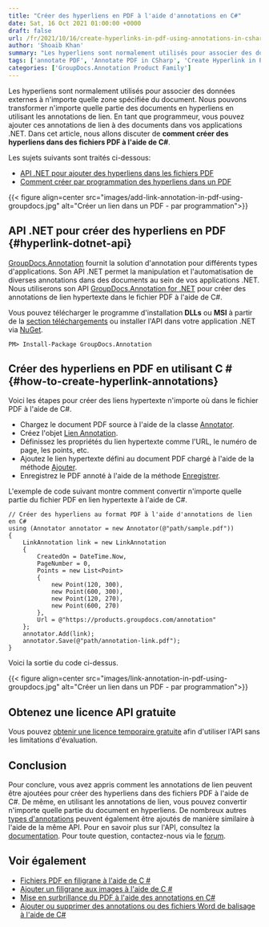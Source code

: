 ```yaml
---
title: "Créer des hyperliens en PDF à l'aide d'annotations en C#"
date: Sat, 16 Oct 2021 01:00:00 +0000
draft: false
url: /fr/2021/10/16/create-hyperlinks-in-pdf-using-annotations-in-csharp/
author: 'Shoaib Khan'
summary: "Les hyperliens sont normalement utilisés pour associer des données externes à n'importe quelle zone spécifiée du document. Nous pouvons transformer n'importe quelle partie des documents en hyperliens en utilisant les annotations de lien. En tant que programmeur, vous pouvez ajouter ces annotations de lien à des documents dans vos applications .NET. Dans cet article, nous allons discuter de **comment créer des hyperliens dans des fichiers PDF à l'aide de C#**."
tags: ['annotate PDF', 'Annotate PDF in CSharp', 'Create Hyperlink in PDF', 'Link Annotation', 'Link Annotation in CSharp', 'Link Annotation in PDF']
categories: ['GroupDocs.Annotation Product Family']
---
```


Les hyperliens sont normalement utilisés pour associer des données externes à n'importe quelle zone spécifiée du document. Nous pouvons transformer n'importe quelle partie des documents en hyperliens en utilisant les annotations de lien. En tant que programmeur, vous pouvez ajouter ces annotations de lien à des documents dans vos applications .NET. Dans cet article, nous allons discuter de **comment créer des hyperliens dans des fichiers PDF à l'aide de C#**.

Les sujets suivants sont traités ci-dessous:

* [API .NET pour ajouter des hyperliens dans les fichiers PDF][1]
* [Comment créer par programmation des hyperliens dans un PDF][2]



{{< figure align=center src="images/add-link-annotation-in-pdf-using-groupdocs.jpg" alt="Créer un lien dans un PDF - par programmation">}}


## API .NET pour créer des hyperliens en PDF {#hyperlink-dotnet-api}

[GroupDocs.Annotation][3] fournit la solution d'annotation pour différents types d'applications. Son API .NET permet la manipulation et l'automatisation de diverses annotations dans des documents au sein de vos applications .NET. Nous utiliserons son API [GroupDocs.Annotation for .NET][4] pour créer des annotations de lien hypertexte dans le fichier PDF à l'aide de C#.

Vous pouvez télécharger le programme d'installation **DLLs** ou **MSI** à partir de la [section téléchargements][5] ou installer l'API dans votre application .NET via [NuGet][6].

```
PM> Install-Package GroupDocs.Annotation
```

## Créer des hyperliens en PDF en utilisant C # {#how-to-create-hyperlink-annotations}

Voici les étapes pour créer des liens hypertexte n'importe où dans le fichier PDF à l'aide de C#.

* Chargez le document PDF source à l'aide de la classe [Annotator][7].
* Créez l'objet [Lien Annotation][8].
* Définissez les propriétés du lien hypertexte comme l'URL, le numéro de page, les points, etc.
* Ajoutez le lien hypertexte défini au document PDF chargé à l'aide de la méthode [Ajouter][9].
* Enregistrez le PDF annoté à l'aide de la méthode [Enregistrer][10].

L'exemple de code suivant montre comment convertir n'importe quelle partie du fichier PDF en lien hypertexte à l'aide de C#.

```
// Créer des hyperliens au format PDF à l'aide d'annotations de lien en C#
using (Annotator annotator = new Annotator(@"path/sample.pdf"))
{
    LinkAnnotation link = new LinkAnnotation
    {
        CreatedOn = DateTime.Now,
        PageNumber = 0,
        Points = new List<Point>
        {
            new Point(120, 300),
            new Point(600, 300),
            new Point(120, 270),
            new Point(600, 270)
        },
        Url = @"https://products.groupdocs.com/annotation"
    };
    annotator.Add(link);
    annotator.Save(@"path/annotation-link.pdf");
}
```

Voici la sortie du code ci-dessus.



{{< figure align=center src="images/link-annotation-in-pdf-using-groupdocs.jpg" alt="Créer un lien dans un PDF - par programmation">}}


## Obtenez une licence API gratuite

Vous pouvez [obtenir une licence temporaire gratuite][11] afin d'utiliser l'API sans les limitations d'évaluation.

## Conclusion

Pour conclure, vous avez appris comment les annotations de lien peuvent être ajoutées pour créer des hyperliens dans des fichiers PDF à l'aide de C#. De même, en utilisant les annotations de lien, vous pouvez convertir n'importe quelle partie du document en hyperliens. De nombreux autres [types d'annotations][12] peuvent également être ajoutés de manière similaire à l'aide de la même API. Pour en savoir plus sur l'API, consultez la [documentation][13]. Pour toute question, contactez-nous via le [forum][14].

## Voir également

* [Fichiers PDF en filigrane à l'aide de C #][15]
* [Ajouter un filigrane aux images à l'aide de C #][16]
* [Mise en surbrillance du PDF à l'aide des annotations en C#][17]
* [Ajouter ou supprimer des annotations ou des fichiers Word de balisage à l'aide de C#][18]







[1]: #hyperlink-dotnet-api
[2]: #how-to-create-hyperlink-annotations
[3]: https://products.groupdocs.com/annotation/
[4]: https://products.groupdocs.com/annotation/net/
[5]: https://downloads.groupdocs.com/annotation
[6]: https://www.nuget.org/packages/groupdocs.annotation
[7]: https://apireference.groupdocs.com/annotation/net/groupdocs.annotation/annotator
[8]: https://apireference.groupdocs.com/annotation/net/groupdocs.annotation.models.annotationmodels/linkannotation
[9]: https://apireference.groupdocs.com/annotation/net/groupdocs.annotation/annotator/methods/add/index
[10]: https://apireference.groupdocs.com/annotation/net/groupdocs.annotation/annotator/methods/save/index
[11]: https://purchase.groupdocs.com/temporary-license
[12]: https://apireference.groupdocs.com/annotation/net/groupdocs.annotation.models.annotationmodels
[13]: https://docs.groupdocs.com/redaction
[14]: https://forum.groupdocs.com/
[15]: https://blog.groupdocs.com/2021/07/27/watermark-pdf-files-using-csharp/
[16]: https://blog.groupdocs.com/2020/12/20/add-watermark-to-images-using-csharp-dotnet/
[17]: https://blog.groupdocs.com/2021/10/12/highlight-pdf-with-annotations-using-csharp/
[18]: https://blog.groupdocs.com/2021/06/23/annotate-word-documents-using-csharp/


